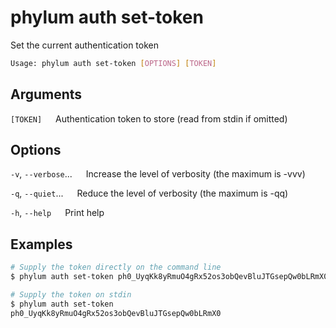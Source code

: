# phylum auth set-token

Set the current authentication token

```sh
Usage: phylum auth set-token [OPTIONS] [TOKEN]
```

## Arguments

`[TOKEN]`
&emsp; Authentication token to store (read from stdin if omitted)

## Options

`-v`, `--verbose`...
&emsp; Increase the level of verbosity (the maximum is -vvv)

`-q`, `--quiet`...
&emsp; Reduce the level of verbosity (the maximum is -qq)

`-h`, `--help`
&emsp; Print help

## Examples

```sh
# Supply the token directly on the command line
$ phylum auth set-token ph0_UyqKk8yRmuO4gRx52os3obQevBluJTGsepQw0bLRmX0

# Supply the token on stdin
$ phylum auth set-token
ph0_UyqKk8yRmuO4gRx52os3obQevBluJTGsepQw0bLRmX0
```
